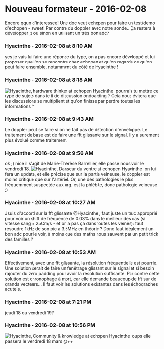 # Nouveau formateur  - 2016-02-08

Encore qqun d'interessee!  Une doc veut echopen pour faire un test/demo d'echopen - sweet!  Par contre du doppler avec notre sonde.. Ça restera à développer ;) ou sinon en utilisant un très bon adc?

### **Hyacinthe** - 2016-02-08 at 8:10 AM

yes je vais lui faire une réponse du type, on a pas encore développé et lui proposer que l'on se rencontre chez echopen et qu'on regarde ce qu'on peut faire ensemble, notamment du côté de Hyacinthe !

### **Hyacinthe** - 2016-02-08 at 8:18 AM

![Hyacinthe, hardware thinker at echopen](./../../zz_assets/images/avatars/782574.png) Hyacinthe  pourrais tu mettre ce type de sujets dans le il de discussion ondoarding ? Cela nous évitera que les discussions se multiplient et qu'on finisse par perdre toutes les informations ?

### **Hyacinthe** - 2016-02-08 at 9:43 AM

Le doppler peut se faire si on ne fait pas de détection d'enveloppe. Le traitement de base est de faire une fft glissante sur le signal. Il y a surement plus évolué comme traitement.

### **Hyacinthe** - 2016-02-08 at 9:56 AM

ok ;) nice   il s'agit de Marie-Thérèse Barrellier, elle passe nous voir le vendredi 18. ![Hyacinthe, Danseur du ventre at echopen](./../../zz_assets/images/avatars/1248689.png) Hyacinthe  on lui fera un update, et elle précise que sur la partie veineuse, le doppler est moins critique que sur l'artériel. Or, une des pathologies le plus fréquemment suspectée aux urg. est la phlébite, donc pathologie veineuse ;)

### **Hyacinthe** - 2016-02-08 at 10:27 AM

Jsuis d'accord sur la fft glissante @Hyacinthe , faut juste un truc approprié pour voir un shift de fréquence de 0.03% dans le meilleur des cas (si vitesse sang = 25Cm/s - et on a pas ça dans toutes les veines): faut résoudre 1kHz de son pic à 3.5MHz en théorie ?  Donc faut idéalement un bon adc pour le voir, à moins que des maths nous sauvent par un petit trick des familles ?

### **Hyacinthe** - 2016-02-08 at 10:53 AM

Effectivement, avec une fft glissante, la résolution fréquentielle est pourrie. Une solution serait de faire un fenêtrage glissant sur le signal et si besoin rajouter du zero padding pour avoir la résolution suffisante. Par contre cette solution est chronophage à mort, car elle demande beaucoup de fft sur de grands vecteurs... Il faut voir les solutions existantes dans les échographes acutels.

### **Hyacinthe** - 2016-02-08 at 7:21 PM

jeudi 18 ou vendredi 19?

### **Hyacinthe** - 2016-02-08 at 10:56 PM

![Hyacinthe, Community & knowledge at echopen](./../../zz_assets/images/avatars/1269172.png) Hyacinthe  oups elle passera le vendredi 18 mars   @++

